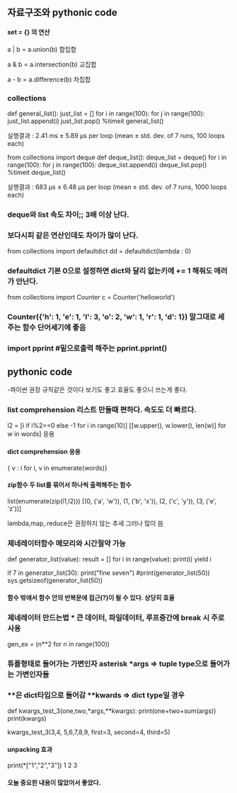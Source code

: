 ## 자료구조와 pythonic code

#### set = {}  의 연산

  a | b = a.union(b)  합집합

  a & b = a.intersection(b) 교집합

  a - b = a.difference(b) 차집합


### collections 

  def general_list():
      just_list = []
      for i in range(100):
          for j in range(100):
              just_list.append(i)
              just_list.pop()
  %timeit general_list()
  
  실행결과 : 2.41 ms ± 5.89 µs per loop (mean ± std. dev. of 7 runs, 100 loops each)

  from collections import deque
  def deque_list():
      deque_list = deque()
      for i in range(100):
          for j in range(100):
              deque_list.append(i)
              deque_list.pop()
  %timeit deque_list()

  실행결과 : 683 µs ± 6.48 µs per loop (mean ± std. dev. of 7 runs, 1000 loops each)
### deque와 list 속도 차이;; 3배 이상 난다.
### 보다시피 같은 연산인데도 차이가 많이 난다. 


  from collections import defaultdict
  dd = defaultdict(lambda : 0)
### defaultdict 기본 0으로 설정하면 dict와 달리 없는키에 += 1 해줘도 에러가 안난다.

  from collections import Counter
  c = Counter('helloworld')
### Counter({'h': 1, 'e': 1, 'l': 3, 'o': 2, 'w': 1, 'r': 1, 'd': 1}) 말그대로 세주는 함수 단어세기에 좋음

### import pprint  #밑으로출력 해주는 pprint.pprint()


## pythonic code
-파이썬 권장 규칙같은 것이다 보기도 좋고 효율도 좋으니 쓰는게 좋다.
 
### list comprehension 리스트 만들때 편하다. 속도도 더 빠르다.
  l2 = [i if i%2==0 else -1 for i in range(10)] 
  [[w.upper(), w.lower(), len(w)] for w in words] 응용

#### dict comprehension 응용
  { v : i for i, v in enumerate(words)} 
  
#### zip함수 두 list를 묶어서 하나씩 출력해주는 함수
  list(enumerate(zip(l1,l2)))
  [(0, ('a', 'w')), (1, ('b', 'x')), (2, ('c', 'y')), (3, ('e', 'z'))]
  
lambda,map,.reduce은 권장하지 않는 추세 그러나 많이 씀

### 제네레이터함수 메모리와 시간절약 가능
  def generator_list(value):
      result = []
      for i in range(value):
          print(i)
          yield i

  if 7 in generator_list(30):
      print("fine seven")
  #print(generator_list(50))
  sys.getsizeof(generator_list(50))

#### 함수 밖에서 함수 안의 반복문에 접근(?)이 될 수 있다. 상당히 효율

### 제네레이터 만드는법 * 큰 데이터, 파일데이터, 루프중간에 break 시 주로 사용
  gen_ex = (n**2 for n in range(100)) 
  
### 튜플형태로 들어가는 가변인자 asterisk   *args    => tuple type으로 들어가는 가변인자들
### **은 dict타입으로 들어감                **kwards => dict type일 경우

  def kwargs_test_3(one,two,*args,**kwargs): 
      print(one+two+sum(args))
      print(kwargs)                    

  kwargs_test_3(3,4,    5,6,7,8,9,    first=3, second=4, third=5)

#### unpacking 효과
  print(*["1","2","3"])
  1 2 3
  
  
#### 오늘 중요한 내용이  많았어서 좋았다.
